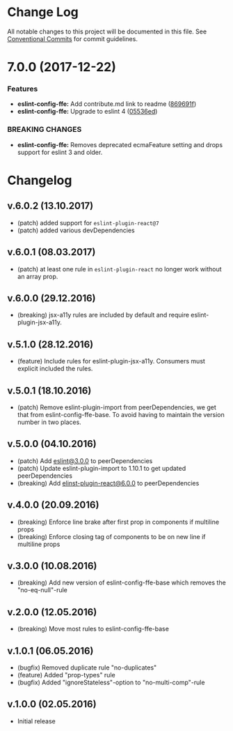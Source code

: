 # Change Log

All notable changes to this project will be documented in this file.
See [Conventional Commits](https://conventionalcommits.org) for commit guidelines.

<a name="7.0.0"></a>
# 7.0.0 (2017-12-22)


### Features

* **eslint-config-ffe:** Add contribute.md link to readme ([869691f](http://stash.intern.sparebank1.no:22/ffe/ffe-monorepo/commits/869691f))
* **eslint-config-ffe:** Upgrade to eslint 4 ([05536ed](http://stash.intern.sparebank1.no:22/ffe/ffe-monorepo/commits/05536ed))


### BREAKING CHANGES

* **eslint-config-ffe:** Removes deprecated ecmaFeature setting and drops
support for eslint 3 and older.




# Changelog

## v.6.0.2 (13.10.2017)
* (patch) added support for `eslint-plugin-react@7`
* (patch) added various devDependencies

## v.6.0.1 (08.03.2017)
* (patch) at least one rule in `eslint-plugin-react` no longer work without an array prop.

## v.6.0.0 (29.12.2016)
* (breaking) jsx-a11y rules are included by default and require eslint-plugin-jsx-a11y.

## v.5.1.0 (28.12.2016)
* (feature) Include rules for eslint-plugin-jsx-a11y. Consumers must explicit included the rules.

## v.5.0.1 (18.10.2016)
* (patch) Remove eslint-plugin-import from peerDependencies, we get that from eslint-config-ffe-base. To avoid having to maintain the version number in two places.

## v.5.0.0 (04.10.2016)
* (patch) Add eslint@3.0.0 to peerDependencies
* (patch) Update eslint-plugin-import to 1.10.1 to get updated peerDependencies
* (breaking) Add elinst-plugin-react@6.0.0 to peerDependencies

## v.4.0.0 (20.09.2016)
* (breaking) Enforce line brake after first prop in components if multiline props
* (breaking) Enforce closing tag of components to be on new line if multiline props

## v.3.0.0 (10.08.2016)
* (breaking) Add new version of eslint-config-ffe-base which removes the "no-eq-null"-rule

## v.2.0.0 (12.05.2016)
* (breaking) Move most rules to eslint-config-ffe-base

## v.1.0.1 (06.05.2016)
* (bugfix) Removed duplicate rule "no-duplicates"
* (feature) Added "prop-types" rule
* (bugfix) Added "ignoreStateless"-option to "no-multi-comp"-rule

## v.1.0.0 (02.05.2016)
* Initial release
